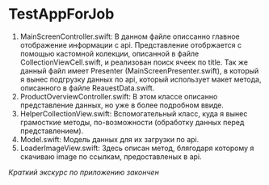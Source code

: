 # TestAppForJob
1. MainScreenController.swift:
В данном файле описсанно главное отображение информации с api.
Представление отобржается с помощью кастомной колекции, описанной в файле CollectionViewCell.swift, и реализован поиск ячеек по title.
Так же данный файл имеет Presenter (MainScreenPresenter.swift), в который я вынес подгрузку данных по api, который использует макет метода, описанного в файле ReauestData.swift.
2. ProductOverviewController.swift:
В этом классе описанно представление данных, но уже в более подробном ввиде.
3. HelperCollectionView.swift:
Вспомогательный класс, куда я вынес грамосткие методы, по-возможности (обработку данных перед представлением).
4. Model.swift:
Модель данных для их загрузки по api.
5. LoaderImageView.swift:
Здесь описан метод, блягодаря которому я скачиваю image по ссылкам, предоставленых в api.

_Краткий экскурс по приложению закончен_
